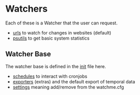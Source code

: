 # Watchers

Each of these is a Watcher that the user can request.

 - [urls](urls) to watch for changes in websites (default)
 - [psutils](psutils) to get basic system statistics


## Watcher Base

The watcher base is defined in the [init](__init__.py) file here. 

 - [schedules](schedule.py) to interact with cronjobs
 - [exporters](data.py) (extras) and the default export of temporal data
 - [settings](settings.py) meaning add/remove from the watchme.cfg
